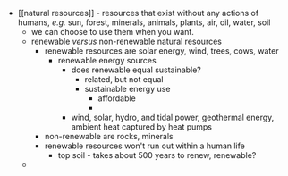 - [[natural resources]] - resources that exist without any actions of humans, _e.g._ sun, forest, minerals, animals, plants, air, oil, water, soil
	- we can choose to use them when you want.
	- renewable _versus_ non-renewable natural resources
		- renewable resources are solar energy, wind, trees, cows, water
			- renewable energy sources
				- does renewable equal sustainable?
					- related, but not equal
					- sustainable energy use
						- affordable
						-
				- wind, solar, hydro, and tidal power, geothermal energy, ambient heat captured by heat pumps
		- non-renewable are rocks, minerals
		- renewable resources won't run out within a human life
			- top soil - takes about 500 years to renew, renewable?
	-